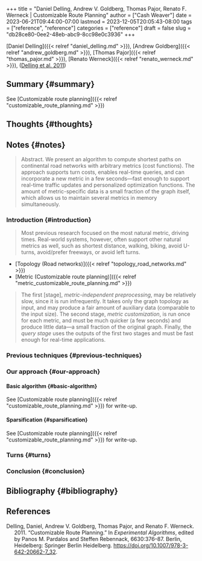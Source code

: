 +++
title = "Daniel Delling, Andrew V. Goldberg, Thomas Pajor, Renato F. Werneck | Customizable Route Planning"
author = ["Cash Weaver"]
date = 2023-06-21T09:44:00-07:00
lastmod = 2023-12-05T20:05:43-08:00
tags = ["reference", "reference"]
categories = ["reference"]
draft = false
slug = "db28ce80-0ee2-48eb-abc9-8cc98e0c3936"
+++

[Daniel Delling]({{< relref "daniel_delling.md" >}}), [Andrew Goldberg]({{< relref "andrew_goldberg.md" >}}), [Thomas Pajor]({{< relref "thomas_pajor.md" >}}), [Renato Werneck]({{< relref "renato_werneck.md" >}}), (<a href="#citeproc_bib_item_1">Delling et al. 2011</a>)


## Summary {#summary}

See [Customizable route planning]({{< relref "customizable_route_planning.md" >}})


## Thoughts {#thoughts}


## Notes {#notes}

> Abstract. We present an algorithm to compute shortest paths on continental road networks with arbitrary metrics (cost functions). The approach supports turn costs, enables real-time queries, and can incorporate a new metric in a few seconds—fast enough to support real-time traffic updates and personalized optimization functions. The amount of metric-specific data is a small fraction of the graph itself, which allows us to maintain several metrics in memory simultaneously.


### Introduction {#introduction}

> Most previous research focused on the most natural metric, driving times. Real-world systems, however, often support other natural metrics as well, such as shortest distance, walking, biking, avoid U-turns, avoid/prefer freeways, or avoid left turns.

-   [Topology (Road networks)]({{< relref "topology_road_networks.md" >}})
-   [Metric (Customizable route planning)]({{< relref "metric_customizable_route_planning.md" >}})

> The first [stage], _metric-independent preprocessing_, may be relatively slow, since it is run infrequently. It takes only the graph topology as input, and may produce a fair amount of auxiliary data (comparable to the input size). The second stage, _metric customization_, is run once for each metric, and must be much quicker (a few seconds) and produce little data—a small fraction of the original graph. Finally, the _query stage_ uses the outputs of the first two stages and must be fast enough for real-time applications.


### Previous techniques {#previous-techniques}


### Our approach {#our-approach}


#### Basic algorithm {#basic-algorithm}

See [Customizable route planning]({{< relref "customizable_route_planning.md" >}}) for write-up.


#### Sparsification {#sparsification}

See [Customizable route planning]({{< relref "customizable_route_planning.md" >}}) for write-up.


### Turns {#turns}


### Conclusion {#conclusion}


## Bibliography {#bibliography}

## References

<style>.csl-entry{text-indent: -1.5em; margin-left: 1.5em;}</style><div class="csl-bib-body">
  <div class="csl-entry"><a id="citeproc_bib_item_1"></a>Delling, Daniel, Andrew V. Goldberg, Thomas Pajor, and Renato F. Werneck. 2011. “Customizable Route Planning.” In <i>Experimental Algorithms</i>, edited by Panos M. Pardalos and Steffen Rebennack, 6630:376–87. Berlin, Heidelberg: Springer Berlin Heidelberg. <a href="https://doi.org/10.1007/978-3-642-20662-7_32">https://doi.org/10.1007/978-3-642-20662-7_32</a>.</div>
</div>
